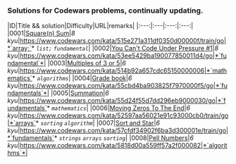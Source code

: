### Solutions for Codewars problems, continually updating.

|ID|Title && solution|Difficulty|URL|remarks|
|:---:|:---|:---:|:---:|
|0001|[Square(n) Sum](0001_square_n_sum/square_n_sum.go)|*8 kyu*|https://www.codewars.com/kata/515e271a311df0350d00000f/train/go|*`array;`* *`list;`*  *`fundamental`*|
|0002|[You Can't Code Under Pressure #1](0002_code_under_pressure/code_under_pressure.go)|*8 kyu*|https://www.codewars.com/kata/53ee5429ba190077850011d4/go|*`fundamental`*|
|0003|[Multiples of 3 or 5](0003_multiples_3_or_5/multiples_3_or_5.go)|*6 kyu*|https://www.codewars.com/kata/514b92a657cdc65150000006|*`mathematics`* *`algorithms`*|
|0004|[Grade book](0004_grade_book/grade_book.go)|*6 kyu*|https://www.codewars.com/kata/55cbd4ba903825f7970000f5/go|*`fundamentals`*|
|0005|[Summation](0005_summation/summation.go)|*6 kyu*|https://www.codewars.com/kata/55d24f55d7dd296eb9000030/go|*`fundamentals`* *`mathematics`*|
|0006|[Moving Zeros To The End](0006_moving_zeros/moving_zeros.go)|*6 kyu*|https://www.codewars.com/kata/52597aa56021e91c93000cb0/train/go|*`arrays`* *`sorting`* *`algorithm`*|
|0007|[Sort and Star](0007_sort_and_star/sort_and_star.go)|*6 kyu*|https://www.codewars.com/kata/57cfdf34902f6ba3d300001e/train/go|*`fundamentals`* *`strings`* *`arrays`* *`sorting`*|
|0008|[Pell Numbers](0008_pell_numbers/pell_numbers.go)|*6 kyu*|https://www.codewars.com/kata/5818d00a559ff57a2f000082|*`algorithms`*|